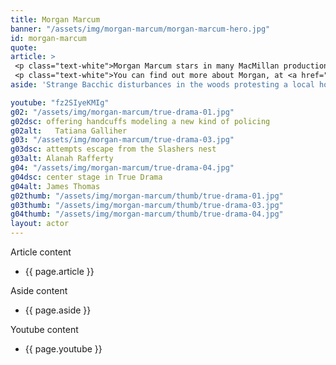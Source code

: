 ```yaml
---
title: Morgan Marcum
banner: "/assets/img/morgan-marcum/morgan-marcum-hero.jpg"
id: morgan-marcum
quote: 
article: >
 <p class="text-white">Morgan Marcum stars in many MacMillan productions including the chorus leader in the Bacchae and the Trojan priestess Cassandra in Agamemnon.  Morgan explains, “MacMillan Films has staged many Greek plays and it’s great to see them putting all that wisdom into a film for the general audience. Actors know that Greek drama is where it’s at – now everyone can experience the magic. I love playing a Bacchae. I am a Bacchae in real life, so I love to give myself entirely to music, dance and art.”</p>
 <p class="text-white">You can find out more about Morgan, at <a href="https://www.boundlessfusion.com/" target="_blank" class="underline mail-link">www.boundlessfusion.com </a> via e-mail <a href="mailto:ladyme.bee@gmail.com" target="_blank" class="underline mail-link">ladyme.bee@gmail.com</a></p>
aside: 'Strange Bacchic disturbances in the woods protesting a local horror movie prompt a police investigation. A shadowy figure emerges.  Calling himself the God of Drama, he believes that he can achieve the seemingly impossible goal of returning drama to its original purpose – of preparing citizens for leadership in democracy. As the horror movie spirals out of control, and the Bacchae are consumed in violence - can officer Ailish Walsh discern the truth before a gruesome Greek drama unfolds? <br><br> Director James Thomas creates a Greek tragedy for our time. A horror story that looks at the original role of drama – as the companion invention of democracy – to shed light on how modern media is still working in our lives, in hidden ways, to rip us apart. True Drama is an alarm – a rare moment of clarity – a terrifying jolt - and an invitation to enjoy the true transcendental power of drama to help us envision a better Democracy. '

youtube: "fz2SIyeKMIg"
g02: "/assets/img/morgan-marcum/true-drama-01.jpg"
g02dsc: offering handcuffs modeling a new kind of policing 
g02alt:   Tatiana Galliher 
g03: "/assets/img/morgan-marcum/true-drama-03.jpg"
g03dsc: attempts escape from the Slashers nest
g03alt: Alanah Rafferty 
g04: "/assets/img/morgan-marcum/true-drama-04.jpg"
g04dsc: center stage in True Drama 
g04alt: James Thomas
g02thumb: "/assets/img/morgan-marcum/thumb/true-drama-01.jpg"
g03thumb: "/assets/img/morgan-marcum/thumb/true-drama-03.jpg"
g04thumb: "/assets/img/morgan-marcum/thumb/true-drama-04.jpg"
layout: actor
---
```


Article content
* {{ page.article }}

Aside content
* {{ page.aside }}

Youtube content
* {{ page.youtube }}

